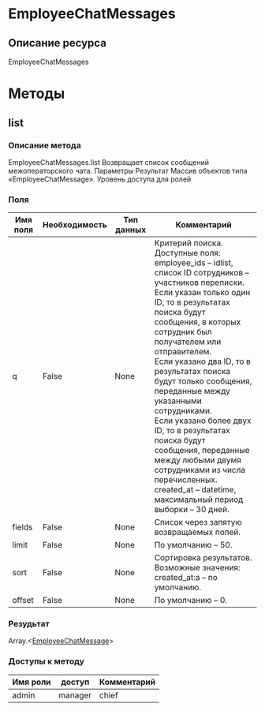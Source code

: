 
# EmployeeChatMessages

## Описание ресурса
EmployeeChatMessages

# Методы

## list

### Описание метода
EmployeeChatMessages.list
Возвращает список сообщений межоператорского чата.
Параметры
Результат
Массив объектов типа «EmployeeChatMessage».
Уровень доступа для ролей


### Поля

| Имя поля | Необходимость | Тип данных | Комментарий |
|---|---|---|---|
|q|False|None|Критерий поиска.<br/>Доступные поля:<br/>employee_ids – idlist, список ID сотрудников – участников переписки.<br/>Если указан только один ID, то в результатах поиска будут сообщения, в которых сотрудник был получателем или отправителем.<br/>Если указано два ID, то в результатах поиска будут только сообщения, переданные между указанными сотрудниками.<br/>Если указано более двух ID, то в результатах поиска будут сообщения, переданные между любыми двумя сотрудниками из числа перечисленных.<br/>created_at – datetime, максимальный период выборки – 30 дней.<br/>|
|fields|False|None|Список через запятую возвращаемых полей.<br/>|
|limit|False|None|По умолчанию – 50.<br/>|
|sort|False|None|Сортировка результатов.<br/>Возможные значения:<br/>created_at:a – по умолчанию.<br/>|
|offset|False|None|По умолчанию – 0.<br/>|

### Резудьтат
Array.<[EmployeeChatMessage](/docs/types/EmployeeChatMessage.md)>
### Доступы к методу

| Имя роли | доступ | Комментарий |
|---|---|---|
|admin|manager|chief|chief_partner|operator|admin_partner